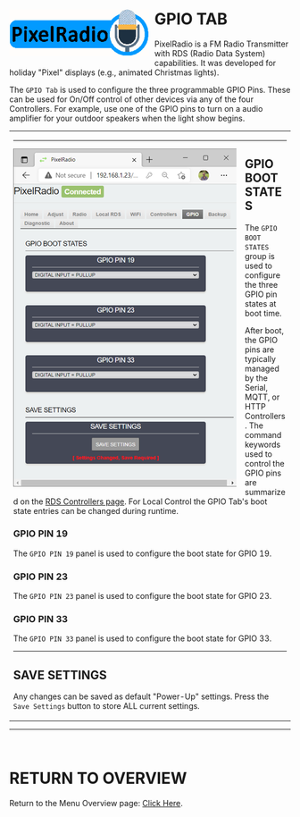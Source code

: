 # <img style="padding-right: 10px; padding-bottom: 5px;" align="left" src="../Images/RadioLogo300.gif" width="250">

# GPIO TAB

PixelRadio is a FM Radio Transmitter with RDS (Radio Data System) capabilities.
It was developed for holiday "Pixel" displays (e.g., animated Christmas lights).

The `GPIO Tab` is used to configure the three programmable GPIO Pins.
These can be used for On/Off control of other devices via any of the four Controllers.
For example, use one of the GPIO pins to turn on a audio amplifier for your outdoor speakers when the light show begins.

<table>
<tr>
<td>

---

<img style="padding-right: 15px; padding-bottom: 5px;" align="left" src="../Images/gpioTab1_400.png" width="400">

## GPIO BOOT STATES

The `GPIO BOOT STATES` group is used to configure the three GPIO pin states at boot time.

After boot, the GPIO pins are typically managed by the Serial, MQTT, or HTTP Controllers.
The command keywords used to control the GPIO pins are summarized on the [RDS Controllers page](Controllers.md#command-keywords).
For Local Control the GPIO Tab's boot state entries can be changed during runtime.

### GPIO PIN 19

The `GPIO PIN 19` panel is used to configure the boot state for GPIO 19.

### GPIO PIN 23

The `GPIO PIN 23` panel is used to configure the boot state for GPIO 23.

### GPIO PIN 33

The `GPIO PIN 33` panel is used to configure the boot state for GPIO 33.

---

## SAVE SETTINGS

Any changes can be saved as default "Power-Up" settings.
Press the ``Save Settings`` button to store ALL current settings.

</td>
</tr>
</table>

---

&nbsp;&nbsp;&nbsp;

# RETURN TO OVERVIEW

<span>Return to the Menu Overview page: [Click Here](./Overview.md).</span>
